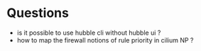 # Questions
* is it possible to use hubble cli without hubble ui ?
* how to map the firewall notions of rule priority in cilium NP ?
